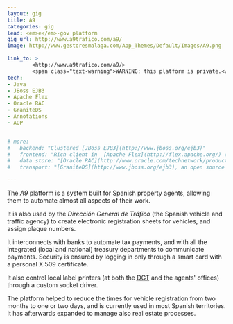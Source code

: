 ```yaml
---
layout: gig
title: A9
categories: gig
lead: <em>e</em>-gov platform
gig_url: http://www.a9trafico.com/a9/
image: http://www.gestoresmalaga.com/App_Themes/Default/Images/A9.png

link_to: >
        <http://www.a9trafico.com/a9/>
        <span class="text-warning">WARNING: this platform is private.</span>
tech:
- Java
- JBoss EJB3
- Apache Flex
- Oracle RAC
- GraniteDS
- Annotations
- AOP


# more:
#   backend: "Clustered [JBoss EJB3](http://www.jboss.org/ejb3)"
#   frontend: "Rich client in  [Apache Flex](http://flex.apache.org/) (formerly from Adobe)"
#   data store: "[Oracle RAC](http://www.oracle.com/technetwork/products/clustering/overview/index.html)"
#   transport: "[GraniteDS](http://www.jboss.org/ejb3), an open source implementation of Adobe DataServices to allow RPC from  Flex"

---
```


The *A9* platform is a system built for Spanish property agents, allowing
them to automate almost all aspects of their work.

It is also used by the *Dirección General de Tráfico*
(the Spanish vehicle and traffic agency) to create
electronic registration sheets for vehicles, and assign plaque numbers.

It interconnects with banks to automate tax payments, and with all the
integrated (local and national) treasury departments to communicate
payments. Security is ensured by logging in only through a smart card with
a personal X.509 certificate.

It also control local label printers (at both the <abbr title="Dirección General de Tráfico">DGT</abbr>
and the agents' offices) through a custom socket driver.

The platform helped to reduce the times for vehicle registration from
two months to one or two days, and is currently used in most Spanish
territories. It has afterwards expanded to manage also real estate
processes.